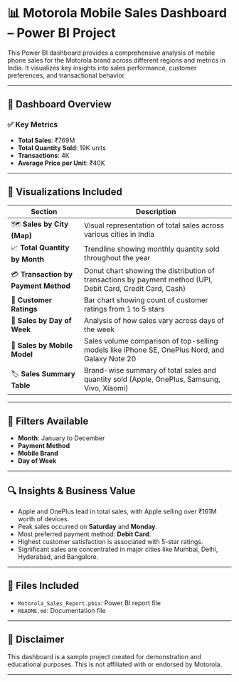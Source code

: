 # 📊 Motorola Mobile Sales Dashboard – Power BI Project

This Power BI dashboard provides a comprehensive analysis of mobile phone sales for the Motorola brand across different regions and metrics in India. It visualizes key insights into sales performance, customer preferences, and transactional behavior.

---

## 📌 Dashboard Overview

### ✅ Key Metrics
- **Total Sales**: ₹769M  
- **Total Quantity Sold**: 19K units  
- **Transactions**: 4K  
- **Average Price per Unit**: ₹40K

---

## 📍 Visualizations Included

| Section | Description |
|--------|-------------|
| 🗺️ **Sales by City (Map)** | Visual representation of total sales across various cities in India |
| 📈 **Total Quantity by Month** | Trendline showing monthly quantity sold throughout the year |
| 💳 **Transaction by Payment Method** | Donut chart showing the distribution of transactions by payment method (UPI, Debit Card, Credit Card, Cash) |
| 🌟 **Customer Ratings** | Bar chart showing count of customer ratings from 1 to 5 stars |
| 📅 **Sales by Day of Week** | Analysis of how sales vary across days of the week |
| 📱 **Sales by Mobile Model** | Sales volume comparison of top-selling models like iPhone SE, OnePlus Nord, and Galaxy Note 20 |
| 🏷️ **Sales Summary Table** | Brand-wise summary of total sales and quantity sold (Apple, OnePlus, Samsung, Vivo, Xiaomi) |

---

## 🎯 Filters Available
- **Month**: January to December
- **Payment Method**
- **Mobile Brand**
- **Day of Week**

---

## 🔍 Insights & Business Value
- Apple and OnePlus lead in total sales, with Apple selling over ₹161M worth of devices.
- Peak sales occurred on **Saturday** and **Monday**.
- Most preferred payment method: **Debit Card**.
- Highest customer satisfaction is associated with 5-star ratings.
- Significant sales are concentrated in major cities like Mumbai, Delhi, Hyderabad, and Bangalore.

---

## 📂 Files Included
- `Motorola_Sales_Report.pbix`: Power BI report file
- `README.md`: Documentation file

---

## 🚫 Disclaimer
This dashboard is a sample project created for demonstration and educational purposes. This is not affiliated with or endorsed by Motorola.

---



